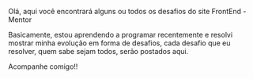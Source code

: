 Olá, aqui você encontrará alguns ou todos os desafios do site FrontEnd - Mentor

Basicamente, estou aprendendo a programar recentemente e resolvi mostrar minha evolução em forma de desafios,
cada desafio que eu resolver, quem sabe sejam todos, serão postados aqui.

Acompanhe comigo!!
